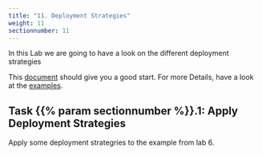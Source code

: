 ```yaml
---
title: "11. Deployment Strategies"
weight: 11
sectionnumber: 11
---
```



In this Lab we are going to have a look on the different deployment strategies

This [document](https://www.cncf.io/wp-content/uploads/2018/03/CNCF-Presentation-Template-K8s-Deployment.pdf) should give you a good start. For more Details, have a look at the [examples](https://github.com/ContainerSolutions/k8s-deployment-strategies).


## Task {{% param sectionnumber %}}.1: Apply Deployment Strategies

Apply some deployment strategries to the example from lab 6.
